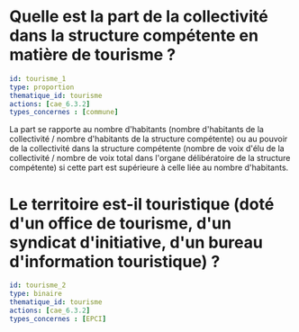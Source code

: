 # Quelle est la part de la collectivité dans la structure compétente en matière de tourisme ?
```yaml
id: tourisme_1
type: proportion
thematique_id: tourisme
actions: [cae_6.3.2]
types_concernes : [commune]
```
La part se rapporte au nombre d'habitants (nombre d'habitants de la collectivité / nombre d'habitants de la structure compétente) ou au pouvoir de la collectivité dans la structure compétente (nombre de voix d'élu de la collectivité / nombre de voix total dans l'organe délibératoire de la structure compétente) si cette part est supérieure à celle liée au nombre d'habitants.

# Le territoire est-il touristique (doté d'un office de tourisme, d'un syndicat d'initiative, d'un bureau d'information touristique) ?
```yaml
id: tourisme_2
type: binaire
thematique_id: tourisme
actions: [cae_6.3.2]
types_concernes : [EPCI]
```
